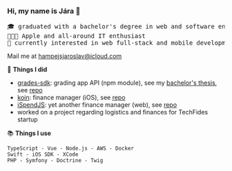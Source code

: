 ### Hi, my name is Jára 👋
<pre>
🎓 graduated with a bachelor's degree in web and software engineering at <a href="https://fit.cvut.cz/en">FIT CTU</a>
👨🏻‍💻 Apple and all-around IT enthusiast
📱 currently interested in web full-stack and mobile development
</pre>

Mail me at [hampejsjaroslav@icloud.com](mailto:hampejsjaroslav@gmail.com)

🔗 **Things I did**
* [grades-sdk](https://www.npmjs.com/package/grades-sdk): grading app API (npm module), see my [bachelor's thesis](https://dspace.cvut.cz/handle/10467/95126), see [repo](https://github.com/jarih7/grades-sdk)
* [koin](https://github.com/jarih7/koin): finance manager (iOS), see [repo](https://github.com/jarih7/koin)
* [iSpendJS](https://github.com/jarih7/iSpendJS): yet another finance manager (web), see [repo](https://github.com/jarih7/iSpend)
* worked on a project regarding logistics and finances for TechFides startup

📚 **Things I use**
```
TypeScript - Vue - Node.js - AWS - Docker
Swift - iOS SDK - XCode
PHP - Symfony - Doctrine - Twig
```

<!---
jarih7/jarih7 is a ✨ special ✨ repository because its `README.md` (this file) appears on your GitHub profile.
You can click the Preview link to take a look at your changes.
--->

